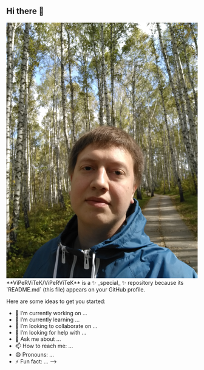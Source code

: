 ## Hi there 👋

<img src=https://github.com/ViPeRViTeK/ViPeRViTeK/blob/main/IMG_20170906_134410.jpg>
**ViPeRViTeK/ViPeRViTeK** is a ✨ _special_ ✨ repository because its `README.md` (this file) appears on your GitHub profile.

Here are some ideas to get you started:

- 🔭 I’m currently working on ...
- 🌱 I’m currently learning ...
- 👯 I’m looking to collaborate on ...
- 🤔 I’m looking for help with ...
- 💬 Ask me about ...
- 📫 How to reach me: ...
- 😄 Pronouns: ...
- ⚡ Fun fact: ...
-->
